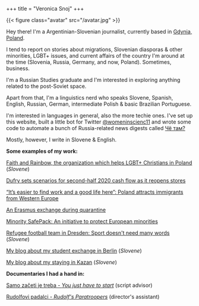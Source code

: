 +++
title = "Veronica Snoj"
+++

{{< figure class="avatar" src="/avatar.jpg" >}}

Hey there! I'm a Argentinian-Slovenian journalist, currently based in [Gdynia, Poland](https://en.wikipedia.org/wiki/Gdynia).

I tend to report on stories about migrations, Slovenian diasporas & other minorities, LGBT+ issues, and current affairs of the country I'm around at the time (Slovenia, Russia, Germany, and now, Poland). Sometimes, business.

I'm a Russian Studies graduate and I'm interested in exploring anything related to the post-Soviet space. 

Apart from that, I'm a linguistics nerd who speaks Slovene, Spanish, English, Russian, German, intermediate Polish & basic Brazilian Portuguese. 

I'm interested in languages in general, also the more techie ones. I've set up this website, built a little bot for Twitter [@womeninscienc11](https://twitter.com/womeninscienc11) and wrote some code to automate a bunch of Russia-related news digests called [Чё там?](https://cho-tam.blogspot.com/)

Mostly, however, I write in Slovene & English.


**Some examples of my work:** 

[Faith and Rainbow, the organization which helps LGBT+ Christians in Poland](https://www.domovina.je/vera-in-mavrica-organizacija-ki-podpira-lgbt-kristjane-na-poljskem/) (*Slovene*)

[Dufry sets scenarios for second-half 2020 cash flow as it reopens stores](https://uk.reuters.com/article/uk-dufry-results/dufry-sets-scenarios-for-second-half-2020-cash-flow-expectations-idUKKBN24Z0I0)

[“It’s easier to find work and a good life here”: Poland attracts immigrants from Western Europe](https://notesfrompoland.com/2020/07/01/its-easier-to-find-work-and-a-good-life-here-poland-attracts-immigrants-from-western-europe/)

[An Erasmus exchange during quarantine](https://cafebabel.com/en/article/an-erasmus-exchange-under-quarantine-5eeb5c8ff723b342b9f9e4f2/) 

[Minority SafePack: An initiative to protect European minorities](https://www.thenewfederalist.eu/minority-safepack-an-initiative-to-protect-european-minorities?lang=fr)

[Refugee football team in Dresden: Sport doesn't need many words](https://www.domovina.je/begunska-nogometna-ekipa-dresden-karitas-sport-ne-zahteva-veliko-besed/) (*Slovene*)

[My blog about my student exchange in Berlin](http://izberlinazljubeznijo.blogspot.com/) (*Slovene*)

[My blog about my staying in Kazan](https://ozriseokolisebe.wordpress.com/) (*Slovene*)


**Documentaries I had a hand in:** 

[Samo začeti je treba - *You just have to start*](https://youtu.be/uODWDbM4Fjw) (script advisor)

[Rudolfovi padalci - *Rudolf's Paratroopers*](https://youtu.be/YqGwjjAIzgk) (director's assistant)














